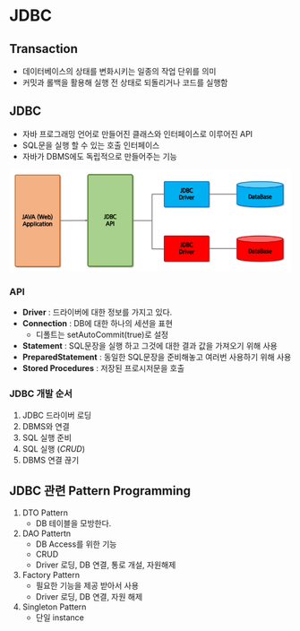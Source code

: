 # JDBC

## Transaction

- 데이터베이스의 상태를 변화시키는 일종의 작업 단위를 의미
- 커밋과 롤백을 활용해 실행 전 상태로 되돌리거나 코드를 실행함

## JDBC

- 자바 프로그래밍 언어로 만들어진 클래스와 인터페이스로 이루어진 API
- SQL문을 실행 할 수 있는 호출 인터페이스
- 자바가 DBMS에도 독립적으로 만들어주는 기능

![Untitled](JDBC%200dc9b68a45554b8491fa802250a8274c/Untitled.png)

### API

- **Driver** : 드라이버에 대한 정보를 가지고 있다.
- **Connection** : DB에 대한 하나의 세션을 표현
    - 디폴트는 setAutoCommit(true)로 설정
- **Statement** : SQL문장을 실행 하고 그것에 대한 결과 값을 가져오기 위해 사용
- **PreparedStatement** : 동일한 SQL문장을 준비해놓고 여러번 사용하기 위해 사용
- **Stored Procedures** : 저장된 프로시저문을 호출

### JDBC 개발 순서

1. JDBC 드라이버 로딩 
2. DBMS와 연결
3. SQL 실행 준비
4. SQL 실행 (*CRUD*)
5. DBMS 연결 끊기

## JDBC 관련 Pattern Programming

1. DTO Pattern
    - DB 테이블을 모방한다.
2. DAO Pattertn
    - DB Access를 위한 기능
    - CRUD
    - Driver 로딩, DB 연결, 통로 개설, 자원해제
3. Factory Pattern
    - 필요한 기능을 제공 받아서 사용
    - Driver 로딩, DB 연결, 자원 해제
4. Singleton Pattern
    - 단일 instance